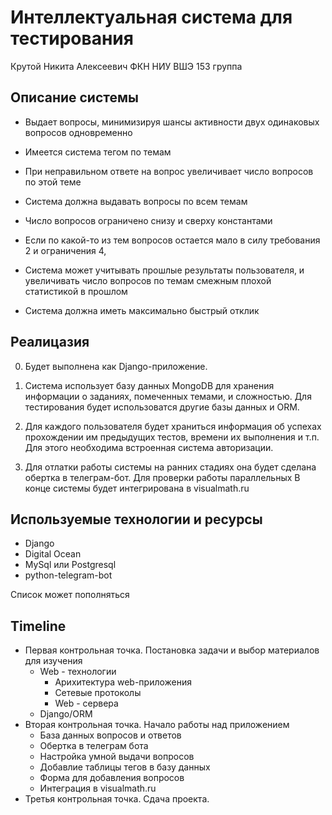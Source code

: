 # Интеллектуальная система для тестирования
Крутой Никита Алексеевич
ФКН НИУ ВШЭ 153 группа

## Описание системы
* Выдает вопросы, минимизируя шансы активности двух одинаковых вопросов одновременно

* Имеется система тегом по темам

* При неправильном ответе на вопрос увеличивает число вопросов по этой теме

* Система должна выдавать вопросы по всем темам

* Число вопросов ограничено снизу и сверху константами

* Если по какой-то из тем вопросов остается мало в силу требования 2 и ограничения 4,

* Система может учитывать прошлые результаты пользователя,
и увеличивать число вопросов по темам смежным плохой статистикой в прошлом

* Система должна иметь максимально быстрый отклик

## Реалицазия
0) Будет выполнена как Django-приложение.

1) Система использует базу данных MongoDB для хранения информации о заданиях, помеченных темами, и сложностью. Для тестирования будет использоватся другие базы данных и ORM.


2) Для каждого пользователя будет храниться информация об успехах прохождении им предыдущих тестов, времени их выполнения и т.п.
Для этого необходима встроенная система авторизации.

3) Для отлатки работы системы на ранних стадиях она будет сделана обертка в телеграм-бот. Для проверки работы параллельных
В конце системы будет интегрирована в visualmath.ru

## Используемые технологии и ресурсы

- Django
- Digital Ocean
- MySql или Postgresql
- python-telegram-bot

Список может пополняться

## Timeline

- Первая контрольная точка. Постановка задачи и выбор материалов для изучения
  - Web - технологии
    - Арихитектура web-приложения
    - Сетевые протоколы
    - Web - cервера
   - Django/ORM
- Вторая контрольная точка. Начало работы над приложением
  - База данных вопросов и ответов
  - Обертка в телеграм бота
  - Настройка умной выдачи вопросов
  - Добавлие таблицы тегов в базу данных
  - Форма для добавления вопросов
  - Интеграция в visualmath.ru
 - Третья контрольная точка. Cдача проекта.
